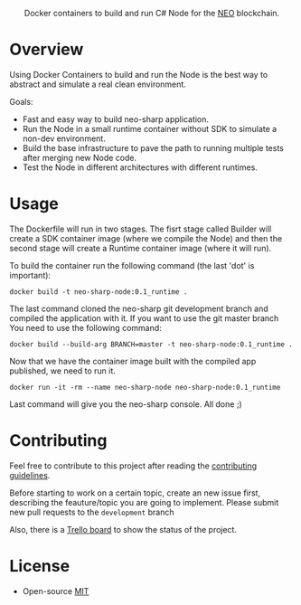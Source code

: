 <p align="center">
  Docker containers to build and run C# Node for the <a href="https://neo.org">NEO</a> blockchain.
</p>

# Overview

Using Docker Containers to build and run the Node is the best way to abstract and simulate a real clean environment.

Goals:
- Fast and easy way to build neo-sharp application.
- Run the Node in a small runtime container without SDK to simulate a non-dev environment.
- Build the base infrastructure to pave the path to running multiple tests after merging new Node code.
- Test the Node in different architectures with different runtimes.

# Usage

The Dockerfile will run in two stages. The fisrt stage called Builder will create a SDK container image (where we compile the Node) and then the second stage will create a Runtime container image (where it will run).

To build the container run the following command (the last 'dot' is important):

`docker build -t neo-sharp-node:0.1_runtime .`

The last command cloned the neo-sharp git development branch and compiled the application with it.
If you want to use the git master branch You need to use the following command:

`docker build --build-arg BRANCH=master -t neo-sharp-node:0.1_runtime .`

Now that we have the container image built with the compiled app published, we need to run it.

`docker run -it -rm --name neo-sharp-node neo-sharp-node:0.1_runtime`

Last command will give you the neo-sharp console. All done ;)

# Contributing

Feel free to contribute to this project after reading the
[contributing guidelines](https://github.com/CityOfZion/neo-sharp/blob/master/CONTRIBUTING.md).

Before starting to work on a certain topic, create an new issue first, describing the feauture/topic you are going to implement. Please submit new pull requests to the `development` branch

Also, there is a [Trello board](https://trello.com/b/WwSwxpB7/city-of-zion-neo-sharp) to show the status of the project.

# License

- Open-source [MIT](https://github.com/CityOfZion/neo-sharp/blob/master/LICENCE.md)
